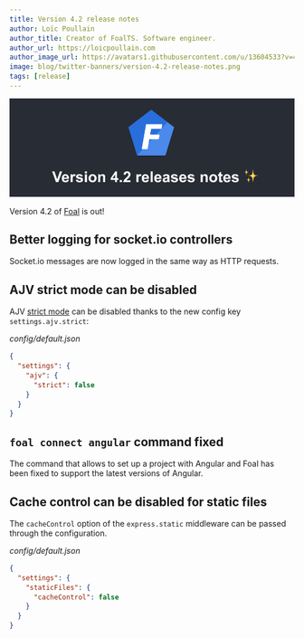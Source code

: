 ```yaml
---
title: Version 4.2 release notes
author: Loïc Poullain
author_title: Creator of FoalTS. Software engineer.
author_url: https://loicpoullain.com
author_image_url: https://avatars1.githubusercontent.com/u/13604533?v=4
image: blog/twitter-banners/version-4.2-release-notes.png
tags: [release]
---
```


![Banner](./assets/version-4.2-is-here/banner.png)

Version 4.2 of [Foal](https://foalts.org/) is out!

## Better logging for socket.io controllers

Socket.io messages are now logged in the same way as HTTP requests.

## AJV strict mode can be disabled

AJV [strict mode](https://ajv.js.org/strict-mode.html) can be disabled thanks to the new config key `settings.ajv.strict`:

*config/default.json*
```json
{
  "settings": {
    "ajv": {
      "strict": false
    }
  }
}
```

## `foal connect angular` command fixed

The command that allows to set up a project with Angular and Foal has been fixed to support the latest versions of Angular. 

## Cache control can be disabled for static files

The `cacheControl` option of the `express.static` middleware can be passed through the configuration.

*config/default.json*
```json
{
  "settings": {
    "staticFiles": {
      "cacheControl": false
    }
  }
}
```
